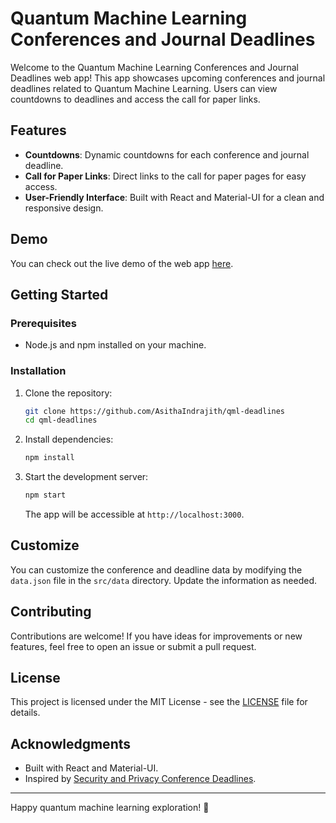 # Quantum Machine Learning Conferences and Journal Deadlines

Welcome to the Quantum Machine Learning Conferences and Journal Deadlines web app! This app showcases upcoming conferences and journal deadlines related to Quantum Machine Learning. Users can view countdowns to deadlines and access the call for paper links.

## Features

- **Countdowns**: Dynamic countdowns for each conference and journal deadline.
- **Call for Paper Links**: Direct links to the call for paper pages for easy access.
- **User-Friendly Interface**: Built with React and Material-UI for a clean and responsive design.

## Demo

You can check out the live demo of the web app [here](https://asithaindrajith.github.io/qml-deadlines/).

## Getting Started

### Prerequisites

- Node.js and npm installed on your machine.

### Installation

1. Clone the repository:

   ```bash
   git clone https://github.com/AsithaIndrajith/qml-deadlines
   cd qml-deadlines
   ```

2. Install dependencies:

   ```bash
   npm install
   ```

3. Start the development server:

   ```bash
   npm start
   ```

   The app will be accessible at `http://localhost:3000`.

## Customize

You can customize the conference and deadline data by modifying the `data.json` file in the `src/data` directory. Update the information as needed.

## Contributing

Contributions are welcome! If you have ideas for improvements or new features, feel free to open an issue or submit a pull request.

## License

This project is licensed under the MIT License - see the [LICENSE](LICENSE) file for details.

## Acknowledgments

- Built with React and Material-UI.
- Inspired by [Security and Privacy Conference Deadlines](https://sec-deadlines.github.io/).

---

Happy quantum machine learning exploration! 🚀